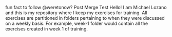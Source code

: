 fun fact to follow 
@weretonow? Post Merge Test
Hello! I am Michael Lozano and this is my repository where I keep my exercises for training. All exercises are partitioned in folders pertaining to when they were discussed on a weekly basis. For example, week-1 folder would contain all the exercises created in week 1 of training.

